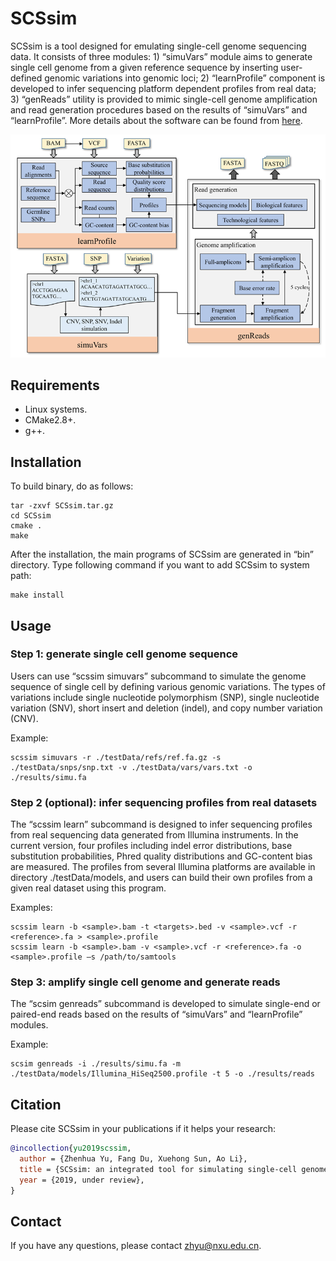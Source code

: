 # SCSsim

SCSsim is a tool designed for emulating single-cell genome sequencing data. It consists of three modules: 1) “simuVars” module aims to generate single cell genome from a given reference sequence by inserting user-defined genomic variations into genomic loci; 2) “learnProfile” component is developed to infer sequencing platform dependent profiles from real data; 3) “genReads” utility is provided to mimic single-cell genome amplification and read generation procedures based on the results of “simuVars” and “learnProfile”. More details about the software can be found from [here](https://github.com/qasimyu/scssim/tree/master/docs/SCSsim_User_Guide.pdf).

![Framework Design](docs/workflow.png)

## Requirements

* Linux systems.
* CMake2.8+.
* g++.

## Installation

To build binary, do as follows:

```
tar -zxvf SCSsim.tar.gz
cd SCSsim
cmake .
make
```

After the installation, the main programs of SCSsim are generated in “bin” directory. Type following command if you want to add SCSsim to system path:
```
make install
```

## Usage

### Step 1: generate single cell genome sequence

Users can use “scssim simuvars” subcommand to simulate the genome sequence of single cell by defining various genomic variations. The types of variations include single nucleotide polymorphism (SNP), single nucleotide variation (SNV), short insert and deletion (indel), and copy number variation (CNV).

Example:

```
scssim simuvars -r ./testData/refs/ref.fa.gz -s ./testData/snps/snp.txt -v ./testData/vars/vars.txt -o ./results/simu.fa
```

### Step 2 (optional): infer sequencing profiles from real datasets

The “scssim learn” subcommand is designed to infer sequencing profiles from real sequencing data generated from Illumina instruments. In the current version, four profiles including indel error distributions, base substitution probabilities, Phred quality distributions and GC-content bias are measured. The profiles from several Illumina platforms are available in directory ./testData/models, and users can build their own profiles from a given real dataset using this program. 

Examples:

```
scssim learn -b <sample>.bam -t <targets>.bed -v <sample>.vcf -r <reference>.fa > <sample>.profile
scssim learn -b <sample>.bam -v <sample>.vcf -r <reference>.fa -o <sample>.profile –s /path/to/samtools
```

### Step 3: amplify single cell genome and generate reads

The “scsim genreads” subcommand is developed to simulate single-end or paired-end reads based on the results of “simuVars” and “learnProfile” modules. 

Example:

```
scsim genreads -i ./results/simu.fa -m ./testData/models/Illumina_HiSeq2500.profile -t 5 -o ./results/reads
```

## Citation

Please cite SCSsim in your publications if it helps your research:

``` bibtex
@incollection{yu2019scssim,
  author = {Zhenhua Yu, Fang Du, Xuehong Sun, Ao Li},
  title = {SCSsim: an integrated tool for simulating single-cell genome sequencing data},
  year = {2019, under review},
}
```

## Contact

If you have any questions, please contact zhyu@nxu.edu.cn.